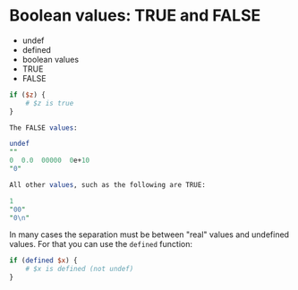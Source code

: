 # Boolean values: TRUE and FALSE

* undef
* defined
* boolean values
* TRUE
* FALSE

```perl
if ($z) {
    # $z is true
}
```

```perl
The FALSE values:

undef
""
0  0.0  00000  0e+10
"0"

All other values, such as the following are TRUE:

1
"00"
"0\n"
```


In many cases the separation must be between "real" values and undefined values.
For that you can use the `defined` function:



```perl
if (defined $x) {
    # $x is defined (not undef)
}
```


